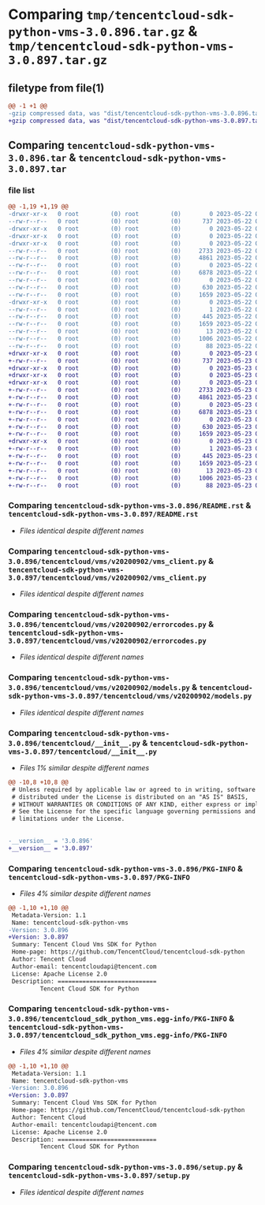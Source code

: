# Comparing `tmp/tencentcloud-sdk-python-vms-3.0.896.tar.gz` & `tmp/tencentcloud-sdk-python-vms-3.0.897.tar.gz`

## filetype from file(1)

```diff
@@ -1 +1 @@
-gzip compressed data, was "dist/tencentcloud-sdk-python-vms-3.0.896.tar", last modified: Mon May 22 00:37:08 2023, max compression
+gzip compressed data, was "dist/tencentcloud-sdk-python-vms-3.0.897.tar", last modified: Tue May 23 02:35:51 2023, max compression
```

## Comparing `tencentcloud-sdk-python-vms-3.0.896.tar` & `tencentcloud-sdk-python-vms-3.0.897.tar`

### file list

```diff
@@ -1,19 +1,19 @@
-drwxr-xr-x   0 root         (0) root         (0)        0 2023-05-22 00:37:08.000000 tencentcloud-sdk-python-vms-3.0.896/
--rw-r--r--   0 root         (0) root         (0)      737 2023-05-22 00:37:08.000000 tencentcloud-sdk-python-vms-3.0.896/README.rst
-drwxr-xr-x   0 root         (0) root         (0)        0 2023-05-22 00:37:08.000000 tencentcloud-sdk-python-vms-3.0.896/tencentcloud/
-drwxr-xr-x   0 root         (0) root         (0)        0 2023-05-22 00:37:08.000000 tencentcloud-sdk-python-vms-3.0.896/tencentcloud/vms/
-drwxr-xr-x   0 root         (0) root         (0)        0 2023-05-22 00:37:08.000000 tencentcloud-sdk-python-vms-3.0.896/tencentcloud/vms/v20200902/
--rw-r--r--   0 root         (0) root         (0)     2733 2023-05-22 00:37:08.000000 tencentcloud-sdk-python-vms-3.0.896/tencentcloud/vms/v20200902/vms_client.py
--rw-r--r--   0 root         (0) root         (0)     4861 2023-05-22 00:37:08.000000 tencentcloud-sdk-python-vms-3.0.896/tencentcloud/vms/v20200902/errorcodes.py
--rw-r--r--   0 root         (0) root         (0)        0 2023-05-22 00:37:08.000000 tencentcloud-sdk-python-vms-3.0.896/tencentcloud/vms/v20200902/__init__.py
--rw-r--r--   0 root         (0) root         (0)     6878 2023-05-22 00:37:08.000000 tencentcloud-sdk-python-vms-3.0.896/tencentcloud/vms/v20200902/models.py
--rw-r--r--   0 root         (0) root         (0)        0 2023-05-22 00:37:08.000000 tencentcloud-sdk-python-vms-3.0.896/tencentcloud/vms/__init__.py
--rw-r--r--   0 root         (0) root         (0)      630 2023-05-22 00:37:08.000000 tencentcloud-sdk-python-vms-3.0.896/tencentcloud/__init__.py
--rw-r--r--   0 root         (0) root         (0)     1659 2023-05-22 00:37:08.000000 tencentcloud-sdk-python-vms-3.0.896/PKG-INFO
-drwxr-xr-x   0 root         (0) root         (0)        0 2023-05-22 00:37:08.000000 tencentcloud-sdk-python-vms-3.0.896/tencentcloud_sdk_python_vms.egg-info/
--rw-r--r--   0 root         (0) root         (0)        1 2023-05-22 00:37:08.000000 tencentcloud-sdk-python-vms-3.0.896/tencentcloud_sdk_python_vms.egg-info/dependency_links.txt
--rw-r--r--   0 root         (0) root         (0)      445 2023-05-22 00:37:08.000000 tencentcloud-sdk-python-vms-3.0.896/tencentcloud_sdk_python_vms.egg-info/SOURCES.txt
--rw-r--r--   0 root         (0) root         (0)     1659 2023-05-22 00:37:08.000000 tencentcloud-sdk-python-vms-3.0.896/tencentcloud_sdk_python_vms.egg-info/PKG-INFO
--rw-r--r--   0 root         (0) root         (0)       13 2023-05-22 00:37:08.000000 tencentcloud-sdk-python-vms-3.0.896/tencentcloud_sdk_python_vms.egg-info/top_level.txt
--rw-r--r--   0 root         (0) root         (0)     1006 2023-05-22 00:37:08.000000 tencentcloud-sdk-python-vms-3.0.896/setup.py
--rw-r--r--   0 root         (0) root         (0)       88 2023-05-22 00:37:08.000000 tencentcloud-sdk-python-vms-3.0.896/setup.cfg
+drwxr-xr-x   0 root         (0) root         (0)        0 2023-05-23 02:35:51.000000 tencentcloud-sdk-python-vms-3.0.897/
+-rw-r--r--   0 root         (0) root         (0)      737 2023-05-23 02:35:51.000000 tencentcloud-sdk-python-vms-3.0.897/README.rst
+drwxr-xr-x   0 root         (0) root         (0)        0 2023-05-23 02:35:51.000000 tencentcloud-sdk-python-vms-3.0.897/tencentcloud/
+drwxr-xr-x   0 root         (0) root         (0)        0 2023-05-23 02:35:51.000000 tencentcloud-sdk-python-vms-3.0.897/tencentcloud/vms/
+drwxr-xr-x   0 root         (0) root         (0)        0 2023-05-23 02:35:51.000000 tencentcloud-sdk-python-vms-3.0.897/tencentcloud/vms/v20200902/
+-rw-r--r--   0 root         (0) root         (0)     2733 2023-05-23 02:35:51.000000 tencentcloud-sdk-python-vms-3.0.897/tencentcloud/vms/v20200902/vms_client.py
+-rw-r--r--   0 root         (0) root         (0)     4861 2023-05-23 02:35:51.000000 tencentcloud-sdk-python-vms-3.0.897/tencentcloud/vms/v20200902/errorcodes.py
+-rw-r--r--   0 root         (0) root         (0)        0 2023-05-23 02:35:51.000000 tencentcloud-sdk-python-vms-3.0.897/tencentcloud/vms/v20200902/__init__.py
+-rw-r--r--   0 root         (0) root         (0)     6878 2023-05-23 02:35:51.000000 tencentcloud-sdk-python-vms-3.0.897/tencentcloud/vms/v20200902/models.py
+-rw-r--r--   0 root         (0) root         (0)        0 2023-05-23 02:35:51.000000 tencentcloud-sdk-python-vms-3.0.897/tencentcloud/vms/__init__.py
+-rw-r--r--   0 root         (0) root         (0)      630 2023-05-23 02:35:51.000000 tencentcloud-sdk-python-vms-3.0.897/tencentcloud/__init__.py
+-rw-r--r--   0 root         (0) root         (0)     1659 2023-05-23 02:35:51.000000 tencentcloud-sdk-python-vms-3.0.897/PKG-INFO
+drwxr-xr-x   0 root         (0) root         (0)        0 2023-05-23 02:35:51.000000 tencentcloud-sdk-python-vms-3.0.897/tencentcloud_sdk_python_vms.egg-info/
+-rw-r--r--   0 root         (0) root         (0)        1 2023-05-23 02:35:51.000000 tencentcloud-sdk-python-vms-3.0.897/tencentcloud_sdk_python_vms.egg-info/dependency_links.txt
+-rw-r--r--   0 root         (0) root         (0)      445 2023-05-23 02:35:51.000000 tencentcloud-sdk-python-vms-3.0.897/tencentcloud_sdk_python_vms.egg-info/SOURCES.txt
+-rw-r--r--   0 root         (0) root         (0)     1659 2023-05-23 02:35:51.000000 tencentcloud-sdk-python-vms-3.0.897/tencentcloud_sdk_python_vms.egg-info/PKG-INFO
+-rw-r--r--   0 root         (0) root         (0)       13 2023-05-23 02:35:51.000000 tencentcloud-sdk-python-vms-3.0.897/tencentcloud_sdk_python_vms.egg-info/top_level.txt
+-rw-r--r--   0 root         (0) root         (0)     1006 2023-05-23 02:35:51.000000 tencentcloud-sdk-python-vms-3.0.897/setup.py
+-rw-r--r--   0 root         (0) root         (0)       88 2023-05-23 02:35:51.000000 tencentcloud-sdk-python-vms-3.0.897/setup.cfg
```

### Comparing `tencentcloud-sdk-python-vms-3.0.896/README.rst` & `tencentcloud-sdk-python-vms-3.0.897/README.rst`

 * *Files identical despite different names*

### Comparing `tencentcloud-sdk-python-vms-3.0.896/tencentcloud/vms/v20200902/vms_client.py` & `tencentcloud-sdk-python-vms-3.0.897/tencentcloud/vms/v20200902/vms_client.py`

 * *Files identical despite different names*

### Comparing `tencentcloud-sdk-python-vms-3.0.896/tencentcloud/vms/v20200902/errorcodes.py` & `tencentcloud-sdk-python-vms-3.0.897/tencentcloud/vms/v20200902/errorcodes.py`

 * *Files identical despite different names*

### Comparing `tencentcloud-sdk-python-vms-3.0.896/tencentcloud/vms/v20200902/models.py` & `tencentcloud-sdk-python-vms-3.0.897/tencentcloud/vms/v20200902/models.py`

 * *Files identical despite different names*

### Comparing `tencentcloud-sdk-python-vms-3.0.896/tencentcloud/__init__.py` & `tencentcloud-sdk-python-vms-3.0.897/tencentcloud/__init__.py`

 * *Files 1% similar despite different names*

```diff
@@ -10,8 +10,8 @@
 # Unless required by applicable law or agreed to in writing, software
 # distributed under the License is distributed on an "AS IS" BASIS,
 # WITHOUT WARRANTIES OR CONDITIONS OF ANY KIND, either express or implied.
 # See the License for the specific language governing permissions and
 # limitations under the License.
 
 
-__version__ = '3.0.896'
+__version__ = '3.0.897'
```

### Comparing `tencentcloud-sdk-python-vms-3.0.896/PKG-INFO` & `tencentcloud-sdk-python-vms-3.0.897/PKG-INFO`

 * *Files 4% similar despite different names*

```diff
@@ -1,10 +1,10 @@
 Metadata-Version: 1.1
 Name: tencentcloud-sdk-python-vms
-Version: 3.0.896
+Version: 3.0.897
 Summary: Tencent Cloud Vms SDK for Python
 Home-page: https://github.com/TencentCloud/tencentcloud-sdk-python
 Author: Tencent Cloud
 Author-email: tencentcloudapi@tencent.com
 License: Apache License 2.0
 Description: ============================
         Tencent Cloud SDK for Python
```

### Comparing `tencentcloud-sdk-python-vms-3.0.896/tencentcloud_sdk_python_vms.egg-info/PKG-INFO` & `tencentcloud-sdk-python-vms-3.0.897/tencentcloud_sdk_python_vms.egg-info/PKG-INFO`

 * *Files 4% similar despite different names*

```diff
@@ -1,10 +1,10 @@
 Metadata-Version: 1.1
 Name: tencentcloud-sdk-python-vms
-Version: 3.0.896
+Version: 3.0.897
 Summary: Tencent Cloud Vms SDK for Python
 Home-page: https://github.com/TencentCloud/tencentcloud-sdk-python
 Author: Tencent Cloud
 Author-email: tencentcloudapi@tencent.com
 License: Apache License 2.0
 Description: ============================
         Tencent Cloud SDK for Python
```

### Comparing `tencentcloud-sdk-python-vms-3.0.896/setup.py` & `tencentcloud-sdk-python-vms-3.0.897/setup.py`

 * *Files identical despite different names*

